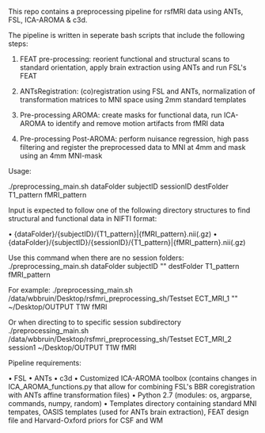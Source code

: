 This repo contains a preprocessing pipeline for rsfMRI data using ANTs, FSL, ICA-AROMA & c3d.

The pipeline is written in seperate bash scripts that include the following steps:

1. FEAT pre-processing: reorient functional and structural scans to standard orientation, apply brain extraction using ANTs and run FSL's FEAT

2. ANTsRegistration: (co)registration using FSL and ANTs, normalization of transformation matrices to MNI space using 2mm standard templates

3. Pre-processing AROMA: create masks for functional data, run ICA-AROMA to identify and remove motion artifacts from fMRI data

4. Pre-processing Post-AROMA: perform nuisance regression, high pass filtering and register the preprocessed data to MNI at 4mm and mask using an 4mm MNI-mask



Usage:

./preprocessing_main.sh dataFolder subjectID sessionID destFolder T1_pattern fMRI_pattern

Input is expected to follow one of the following directory structures to find structural and functional data in NIFTI format:

• {dataFolder}/{subjectID}/{T1_pattern}|{fMRI_pattern}.nii(.gz)
• {dataFolder}/{subjectID}/{sessionID}/{T1_pattern}|{fMRI_pattern}.nii(.gz)


Use this command when there are no session folders:
./preprocessing_main.sh dataFolder subjectID "" destFolder T1_pattern fMRI_pattern

For example:
./preprocessing_main.sh /data/wbbruin/Desktop/rsfmri_preprocessing_sh/Testset ECT_MRI_1 "" ~/Desktop/OUTPUT T1W fMRI

Or when directing to to specific session subdirectory
./preprocessing_main.sh /data/wbbruin/Desktop/rsfmri_preprocessing_sh/Testset ECT_MRI_2 session1 ~/Desktop/OUTPUT T1W fMRI



Pipeline requirements:

• FSL
• ANTs
• c3d
• Customized ICA-AROMA toolbox (contains changes in ICA_AROMA_functions.py that allow for combining FSL's BBR coregistration with ANTs affine transformation files)
• Python 2.7 (modules: os, argparse, commands, numpy, random)
• Templates directory containing standard MNI tempates, OASIS templates (used for ANTs brain extraction), FEAT design file and Harvard-Oxford priors for CSF and WM 
